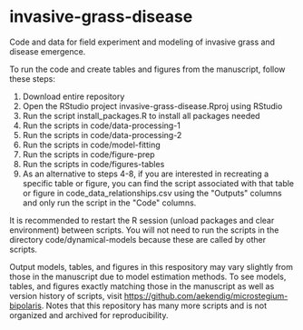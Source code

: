 # invasive-grass-disease
 Code and data for field experiment and modeling of invasive grass and disease emergence.  
 
 To run the code and create tables and figures from the manuscript, follow these steps:  
 1. Download entire repository  
 2. Open the RStudio project invasive-grass-disease.Rproj using RStudio 
 3. Run the script install_packages.R to install all packages needed  
 4. Run the scripts in code/data-processing-1  
 5. Run the scripts in code/data-processing-2  
 6. Run the scripts in code/model-fitting  
 7. Run the scripts in code/figure-prep  
 8. Run the scripts in code/figures-tables  
 9. As an alternative to steps 4-8, if you are interested in recreating a specific table or figure, you can find the script associated with that table or figure in code_data_relationships.csv using the "Outputs" columns and only run the script in the "Code" columns.  
 
 It is recommended to restart the R session (unload packages and clear environment) between scripts. You will not need to run the scripts in the directory code/dynamical-models because these are called by other scripts.  

Output models, tables, and figures in this respository may vary slightly from those in the manuscript due to model estimation methods. To see models, tables, and figures exactly matching those in the manuscript as well as version history of scripts, visit https://github.com/aekendig/microstegium-bipolaris. Notes that this repository has many more scripts and is not organized and archived for reproducibility.
